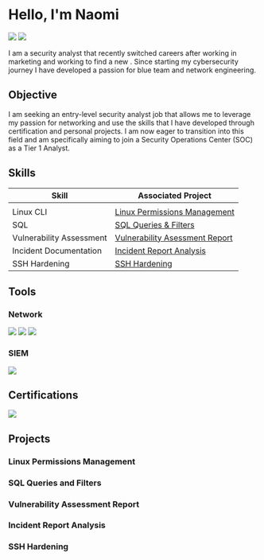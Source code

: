 # Hello, I'm Naomi
<a href="https://github.com/naomi-kerr/Professional-Statement"> <img src="https://img.shields.io/badge/Professional%20Statement-F74E4E?style=for-the-badge" /></a> <a href="https://linkedin.com/in/naomi-kerr"><img src="https://img.shields.io/badge/-LinkedIn-0072b1?&style=for-the-badge&logo=linkedin&logoColor=white" /></a> 


I am a security analyst that recently switched careers after working in marketing and working to find a new . Since starting my cybersecurity journey I have developed a passion for blue team and network engineering. 
## Objective

I am seeking an entry-level security analyst job that allows me to leverage my passion for networking and use the skills that I have developed through certification and personal projects. I am now eager to transition into this field and am specifically aiming to join a Security Operations Center (SOC) as a Tier 1 Analyst.
## Skills

| Skill                                                | Associated Project |
| ---------------------------------------------------- | ------------------ |
| | |
| Linux CLI                 | <a href=https://github.com/naomi-kerr/Linux-Permissions-Management>Linux Permissions Management</a> |
| SQL                       | <a href=https://github.com/naomi-kerr/SQL-Queries-and-Filters> SQL Queries & Filters</a> |
| Vulnerability Assessment  | <a href=https://github.com/naomi-kerr/Vulnerability-Assessment-Report>Vulnerability Asessment Report </a> |
| Incident Documentation    | <a href=https://github.com/naomi-kerr/Incident-Report-Analysis>Incident Report Analysis</a> |
| SSH Hardening             | <a href=https://github.com/naomi-kerr/SSH-Hardening>SSH Hardening</a> |
## Tools
### Network
<div>
    <img src="https://img.shields.io/badge/-Wireshark-1679A7?&style=for-the-badge&logo=Wireshark&logoColor=white" />
    <img src="https://img.shields.io/badge/tcpdump-A90101?style=for-the-badge">
    <img src="https://img.shields.io/badge/-Suricata-EF3B2D?&style=for-the-badge&logo=Suricata&logoColor=white" />
    
    
</div>

### SIEM
<div>
    <img src="https://img.shields.io/badge/Wazuh-00A9E5?style=for-the-badge&color=4285F4" />
</div>

## Certifications

<div>
<a href="https://coursera.org/share/50cc19cf866cffa9f7159a8e0812921b"><img src="https://img.shields.io/badge/Google%20Cybersecurity%20Certificate-white?style=for-the-badge&logo=google&logoColor=white&color=4285F4" /></a href>
</div>

## Projects

### Linux Permissions Management
### SQL Queries and Filters
### Vulnerability Assessment Report
### Incident Report Analysis
### SSH Hardening

